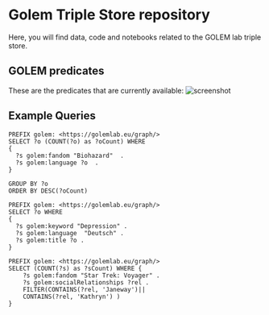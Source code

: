 # Golem Triple Store repository
Here, you will find data, code and notebooks related to the GOLEM lab triple store.
## GOLEM predicates
These are the predicates that are currently available:
![screenshot](https://github.com/GOLEM-lab/triple_store/assets/155955568/7815fde7-a71b-42b7-bc40-59fe1331da3f)


## Example Queries
```
PREFIX golem: <https://golemlab.eu/graph/> 
SELECT ?o (COUNT(?o) as ?oCount) WHERE
{
  ?s golem:fandom "Biohazard"  .
  ?s golem:language ?o  .
}

GROUP BY ?o
ORDER BY DESC(?oCount)
```
```
PREFIX golem: <https://golemlab.eu/graph/> 
SELECT ?o WHERE
{
  ?s golem:keyword "Depression" .
  ?s golem:language  "Deutsch" .
  ?s golem:title ?o .
}
```

```
PREFIX golem: <https://golemlab.eu/graph/>
SELECT (COUNT(?s) as ?sCount) WHERE {
	?s golem:fandom "Star Trek: Voyager" .
	?s golem:socialRelationships ?rel .
   	FILTER(CONTAINS(?rel, 'Janeway')||
	CONTAINS(?rel, 'Kathryn') )
}
```
